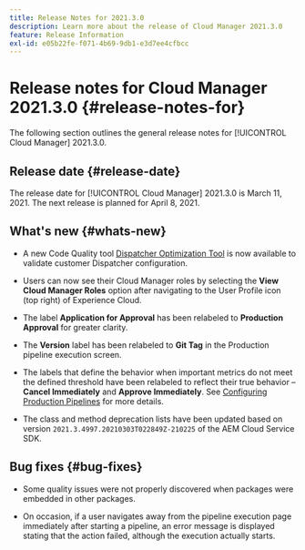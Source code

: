 ```yaml
---
title: Release Notes for 2021.3.0
description: Learn more about the release of Cloud Manager 2021.3.0
feature: Release Information
exl-id: e05b22fe-f071-4b69-9db1-e3d7ee4cfbcc
---
```

# Release notes for Cloud Manager 2021.3.0 {#release-notes-for}

The following section outlines the general release notes for [!UICONTROL Cloud Manager] 2021.3.0.

## Release date {#release-date}

The release date for [!UICONTROL Cloud Manager] 2021.3.0 is March 11, 2021.
The next release is planned for April 8, 2021.

## What's new {#whats-new}

* A new Code Quality tool [Dispatcher Optimization Tool](https://experienceleague.adobe.com/en/docs/experience-manager-cloud-manager/content/using/custom-code-quality-rules#dispatcher-optimization-tool-rules) is now available to validate customer Dispatcher configuration.

* Users can now see their Cloud Manager roles by selecting the **View Cloud Manager Roles** option after navigating to the User Profile icon (top right) of Experience Cloud. 

* The label **Application for Approval** has been relabeled to **Production Approval** for greater clarity.

* The **Version** label has been relabeled to **Git Tag** in the Production pipeline execution screen.

* The labels that define the behavior when important metrics do not meet the defined threshold have been relabeled to reflect their true behavior – **Cancel Immediately** and **Approve Immediately**. See [Configuring Production Pipelines](/help/using/production-pipelines.md) for more details.

* The class and method deprecation lists have been updated based on version `2021.3.4997.20210303T022849Z-210225` of the AEM Cloud Service SDK.

## Bug fixes {#bug-fixes}

* Some quality issues were not properly discovered when packages were embedded in other packages. 

* On occasion, if a user navigates away from the pipeline execution page immediately after starting a pipeline, an error message is displayed stating that the action failed, although the execution actually starts.
